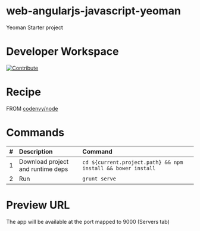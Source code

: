 # web-angularjs-javascript-yeoman
Yeoman Starter project

# Developer Workspace

[![Contribute](http://beta.codenvy.com/factory/resources/codenvy-contribute.svg)](http://beta.codenvy.com/f?id=af9r928owfulum17)

# Recipe

FROM [codenvy/node](https://hub.docker.com/r/codenvy/node/)

# Commands

| #       | Description           | Command  |
| :------------- |:-------------| :-----|
| 1      | Download project and runtime deps | `cd ${current.project.path} && npm install && bower install` |
| 2      | Run      |   `grunt serve` |

# Preview URL

The app will be available at the port mapped to 9000 (Servers tab)

